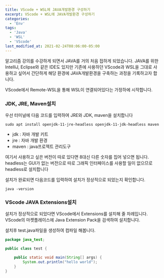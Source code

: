 ```yaml
---
title: VScode + WSL에 JAVA개발환경 구성하기
excerpt: VScode + WSL에 JAVA개발환경 구성하기
categories:
  - 'Env'
tags:
  - 'Java'
  - 'WSL'
  - 'VScode'
last_modified_at: 2021-02-24T08:06:00-05:00
---
```


알고리즘 강의를 수강하게 되면서 JAVA를 거의 처음 접하게 되었습니다.
JAVA를 위한 IntelliJ, Eclipse와 같은 IDE도 있지만 
기존에 사용하던 VScode과 WSL을 그대로 사용하고 싶어서 간단하게 해당 환경에 
JAVA개발환경을 구축하는 과정을 기록하고자 합니다.

VScode에서 Remote-WSL을 통해 WSL이 연결되어있다는 가정하에 시작합니다.

### JDK, JRE, Maven설치

우선 터미널에 다음 코드를 입력하여 JRE와 JDK, maven을 설치합니다
```
sudo apt install openjdk-11-jre-headless openjdk-11-jdk-headless maven
```
- jdk : 자바 개발 키트
- jre : 자바 개발 환경 
- maven : java프로젝트 관리도구  

여기서 사용하고 싶은 버전이 따로 있다면 8대신 다른 숫자를 집어 넣으면 됩니다.  
headless는 GUI가 없는 버전으로 따로 그래픽 인터페이스를 사용할 일이 없으므로 headless로 설치합니다

설치가 완료되면 다음코드를 입력하여 설치가 정상적으로 되었는지 확인합니다.
```
java -version
```

### VScode JAVA Extensions설치
설치가 정상적으로 되었다면 VScode에서 Extensions를 설치해 줄 차례입니다.
VScode의 마켓플레이스에 Java Extension Pack을 검색하여 설치합니다. 

설치후 test.java파일을 생성하여 컴파일 해봅니다.
```java
package java_test;

public class test {

    public static void main(String[] args) {
        System.out.println("hello world");
    }
}
```
